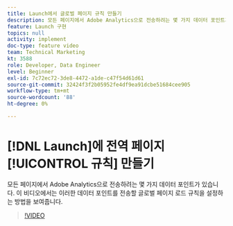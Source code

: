 ```yaml
---
title: Launch에서 글로벌 페이지 규칙 만들기
description: 모든 페이지에서 Adobe Analytics으로 전송하려는 몇 가지 데이터 포인트가 있습니다. 이 비디오에서는 이러한 데이터 포인트를 전송하도록 글로벌 페이지 로드 규칙을 설정하는 방법을 보여줍니다.
feature: Launch 구현
topics: null
activity: implement
doc-type: feature video
team: Technical Marketing
kt: 3588
role: Developer, Data Engineer
level: Beginner
exl-id: 7c72ec72-3de8-4472-a1de-c47f54d61d61
source-git-commit: 32424f3f2b05952fe4df9ea91dcbe51684cee905
workflow-type: tm+mt
source-wordcount: '88'
ht-degree: 0%

---
```


# [!DNL Launch]에 전역 페이지 [!UICONTROL 규칙] 만들기

모든 페이지에서 Adobe Analytics으로 전송하려는 몇 가지 데이터 포인트가 있습니다. 이 비디오에서는 이러한 데이터 포인트를 전송할 글로벌 페이지 로드 규칙을 설정하는 방법을 보여줍니다.

>[!VIDEO](https://video.tv.adobe.com/v/28769/?quality=12)
